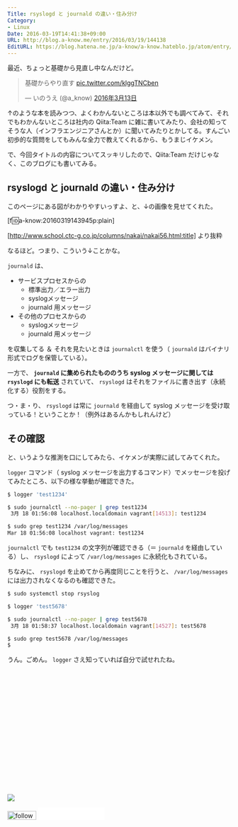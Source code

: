 ```yaml
---
Title: rsyslogd と journald の違い・住み分け
Category:
- Linux
Date: 2016-03-19T14:41:38+09:00
URL: http://blog.a-know.me/entry/2016/03/19/144138
EditURL: https://blog.hatena.ne.jp/a-know/a-know.hateblo.jp/atom/entry/10328537792367623480
---
```


最近、ちょっと基礎から見直し中なんだけど。



<blockquote class="twitter-tweet" data-lang="ja"><p lang="ja" dir="ltr">基礎からやり直す <a href="https://t.co/klggTNCben">pic.twitter.com/klggTNCben</a></p>&mdash; いのうえ (@a_know) <a href="https://twitter.com/a_know/status/709003577939726337">2016年3月13日</a></blockquote>
<script async src="//platform.twitter.com/widgets.js" charset="utf-8"></script>



↑のような本を読みつつ、よくわかんないところは本以外でも調べてみて、それでもわかんないところは社内の Qiita:Team に雑に書いてみたり、会社の知ってそうな人（インフラエンジニアさんとか）に聞いてみたりとかしてる。すんごい初歩的な質問をしてもみんな全力で教えてくれるから、もうまじイケメン。


で、今回タイトルの内容についてスッキリしたので、Qiita:Team だけじゃなく、このブログにも書いてみる。




<!-- more -->




## rsyslogd と journald の違い・住み分け

このページにある図がわかりやすいっすよ、と、↓の画像を見せてくれた。


[f:id:a-know:20160319143945p:plain]


[http://www.school.ctc-g.co.jp/columns/nakai/nakai56.html:title] より抜粋




なるほど。つまり、こういう↓ことかな。


`journald` は、


* サービスプロセスからの
    * 標準出力／エラー出力
    * syslogメッセージ
    * journald 用メッセージ
* その他のプロセスからの
    * syslogメッセージ
    * journald 用メッセージ



を収集してる ＆ それを見たいときは `journalctl` を使う（ `journald` はバイナリ形式でログを保管している）。


一方で、 **`journald` に集められたもののうち syslog メッセージに関しては `rsyslogd` にも転送** されていて、 `rsyslogd` はそれをファイルに書き出す（永続化する）役割をする。



つ・ま・り、 `rsyslogd` は常に `journald` を経由して syslog メッセージを受け取っている！ということか！（例外はあるんかもしれんけど）



## その確認


と、いうような推測を口にしてみたら、イケメンが実際に試してみてくれた。


`logger` コマンド（ syslog メッセージを出力するコマンド）でメッセージを投げてみたところ、以下の様な挙動が確認できた。


```sh
$ logger 'test1234'

$ sudo journalctl --no-pager | grep test1234
 3月 18 01:56:08 localhost.localdomain vagrant[14513]: test1234

$ sudo grep test1234 /var/log/messages
Mar 18 01:56:08 localhost vagrant: test1234
```

`journalctl` でも `test1234` の文字列が確認できる（＝ `journald` を経由している）し、 `rsyslogd` によって `/var/log/messages` に永続化もされている。


ちなみに、 `rsyslogd` を止めてから再度同じことを行うと、 `/var/log/messages` には出力されなくなるのも確認できた。



```sh
$ sudo systemctl stop rsyslog

$ logger 'test5678'

$ sudo journalctl --no-pager | grep test5678
 3月 18 01:58:37 localhost.localdomain vagrant[14527]: test5678

$ sudo grep test5678 /var/log/messages
$ 
```


うん。ごめん。 `logger` さえ知っていれば自分で試せれたね。


<div>
<br>
<script async src="//pagead2.googlesyndication.com/pagead/js/adsbygoogle.js"></script>
<!-- article-bottom2 -->
<ins class="adsbygoogle"
     style="display:inline-block;width:300px;height:250px"
     data-ad-client="ca-pub-3463034538369189"
     data-ad-slot="5274552934"></ins>
<script>
(adsbygoogle = window.adsbygoogle || []).push({});
</script>

<a href="http://bit.ly/grass-graph" target='blank' rel="nofollow"><img src="https://cdn-ak.f.st-hatena.com/images/fotolife/a/a-know/20170405/20170405220342.png"></a>
<br>
</div>

<div>
<a href='http://cloud.feedly.com/#subscription%2Ffeed%2Fhttp%3A%2F%2Fblog.a-know.me%2Ffeed'  target='blank'><img id='feedlyFollow' src='//s3.feedly.com/img/follows/feedly-follow-rectangle-volume-small_2x.png' alt='follow us in feedly' width='65' height='20'></a>



<iframe src="//blog.hatena.ne.jp/a-know/a-know.hateblo.jp/subscribe/iframe" allowtransparency="true" frameborder="0" scrolling="no" width="150" height="28"></iframe>
</div>
